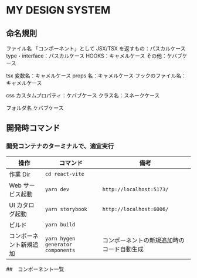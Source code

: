 # MY DESIGN SYSTEM

## 命名規則

ファイル名
「コンポーネント」として JSX/TSX を返すもの：パスカルケース
type・interface：パスカルケース
HOOKS：キャメルケース
その他：ケバブケース

tsx
変数名：キャメルケース
props 名：キャメルケース
フックのファイル名：キャメルケース

css
カスタムプロパティ：ケバブケース
クラス名：スネークケース

フォルダ名
ケバブケース

## 開発時コマンド

### 開発コンテナのターミナルで、適宜実行

| 操作                   | コマンド                          | 備考                                       |
| ---------------------- | --------------------------------- | ------------------------------------------ |
| 作業 Dir               | `cd react-vite`                   |                                            |
| Web サービス起動       | `yarn dev`                        | `http://localhost:5173/`                   |
| UI カタログ起動        | `yarn storybook`                  | `http://localhost:6006/`                   |
| ビルド                 | `yarn build`                      |                                            |
| コンポーネント新規追加 | `yarn hygen generator components` | コンポーネントの新規追加時のコード自動生成 |

##　コンポーネント一覧

<!-- ### ui elements

- Box
- Button
- Container
- Divider
- ErrorText
- FlexContainer
- input/CheckBoxIcon
- input/EditElement
- input/InputContainerForSizeS
- input/RadioButtonIcon
- input/SelectElement
- input/TextAreaElement
- Label
- SupportText
- ToggleSwitch
- Typography

### ui parts

- Dialog
- input/CheckBox
- input/CheckBoxes
- input/Edit
- input/RadioButton
- input/RadioButtons
- input/Select
- input/Textarea
- InputForLabel
- Portal
- ProgressIndicator
- Table -->
